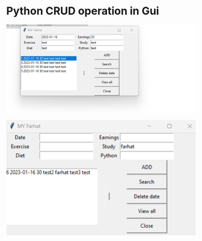 # Python CRUD operation in Gui

  ![Python curd operation](/photos/1.png)
  
  ![Python curd operation](/photos/search.png)
